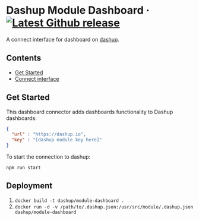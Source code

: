 Dashup Module Dashboard
&middot;
[![Latest Github release](https://img.shields.io/github/release/dashup/module-dashboard.svg)](https://github.com/dashup/module-dashboard/releases/latest)
=====

A connect interface for dashboard on [dashup](https://dashup.io).

## Contents
* [Get Started](#get-started)
* [Connect interface](#connect)

## Get Started

This dashboard connector adds dashboards functionality to Dashup dashboards:

```json
{
  "url" : "https://dashup.io",
  "key" : "[dashup module key here]"
}
```

To start the connection to dashup:

`npm run start`

## Deployment

1. `docker build -t dashup/module-dashboard .`
2. `docker run -d -v /path/to/.dashup.json:/usr/src/module/.dashup.json dashup/module-dashboard`